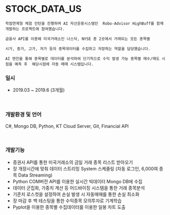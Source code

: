 # STOCK_DATA_US
```
학점연계형 체험 인턴을 진행하며 AI 자산운용시스템인  Robo-Advisor HighBuff를 함께 개발하는 프로젝트에 참여했습니다. 

금융사 API를 이용해 미국거래소인 나스닥, NYSE 총 2곳에서 거래되는 모든 종목별 

시가, 종가, 고가, 저가 등의 종목데이터를 수집하고 저장하는 역할을 담당했습니다. 

AI 엔진을 통해 종목별로 데이터를 분석하여 단기적으로 수익 발생 가능 종목별 매수/매도 시점을 예측 후  해당시점에 자동 매매 시스템입니다.

```

### 일시    
+ 2019.03 ~ 2019.6 (3개월)

<br/>

### 개발환경 및 언어
 C#, Mongo DB, Python, KT Cloud Server, Git, Financial API

<br/>

### 개발기능
+ 증권사 API를 통한 미국거래소의 금일 거래 종목 리스트 받아오기
+ 장 개장시간에 맞춰 데이터 스트리밍 System 스케줄링 (자동 로그인, 6,000여 종목 Data Streaming)
+ Python COM버전 API를 이용한 실시간 빅데이터 Mongo DB에 수집
+ 데이터 군집화, 가중치 계산 등 어드바이징 시스템을 통한 거래 종목분석
+ 기준치 로스컷을 설정하여 손실 발생 시 자동매매를 통한 손실 최소화
+ 장 마감 후 백 테스팅을 통한 수익종목 모의투자로 기계학습
+ Pyplot을 이용한 종목별 수집데이터를 이용한 일봉 차트 도출

